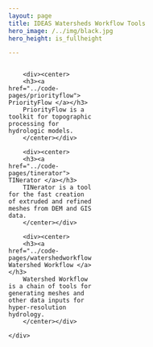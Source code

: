 ```yaml
---
layout: page
title: IDEAS Watersheds Workflow Tools
hero_image: /../img/black.jpg
hero_height: is_fullheight

---
```

<style>
    .wrapper {
        display:grid;
        grid-template-columns: 33% 33% 33%;
        grid-gap: 1em;
    }
    .wrapper > div{
        background:#eee;
        padding: 1em;
    }
    .wrapper > div:nth-child(odd){
        background:#ddd;
    }
</style>
<body>
    <div class = "wrapper">
        
        <div><center>
        <h3><a href="../code-pages/priorityflow"> PriorityFlow </a></h3>
        PriorityFlow is a toolkit for topographic processing for hydrologic models.
        </center></div>

        <div><center>
        <h3><a href="../code-pages/tinerator"> TINerator </a></h3>
        TINerator is a tool for the fast creation of extruded and refined meshes from DEM and GIS data.
        </center></div>

        <div><center>
        <h3><a href="../code-pages/watershedworkflow"> Watershed Workflow </a></h3>
        Watershed Workflow is a chain of tools for generating meshes and other data inputs for hyper-resolution hydrology.
        </center></div>

    </div>
</body>
